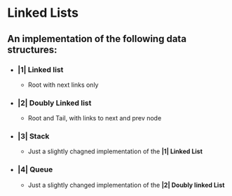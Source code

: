 # Linked Lists

## An implementation of the following data structures:
- ### |1| Linked list
    - Root with next links only

- ### |2| Doubly Linked list
    - Root and Tail, with links to next and prev node

- ### |3| Stack
    - Just a slightly chagned implementation of the **|1| Linked List**

- ### |4| Queue
    - Just a slightly changed implementation of the **|2| Doubly linked List**